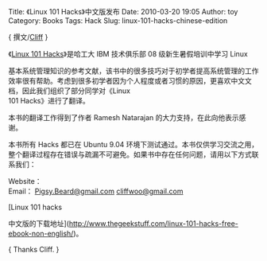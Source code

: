 Title: 《Linux 101 Hacks》中文版发布
Date: 2010-03-20 19:05
Author: toy
Category: Books
Tags: Hack
Slug: linux-101-hacks-chinese-edition

{ 撰文/[Cliff](http://blog.cliffwoo.com) }

《[Linux 101
Hacks](http://linuxtoy.org/archives/linux-101-hacks.html)》是哈工大 IBM
技术俱乐部 08 级新生暑假培训中学习 Linux  

基本系统管理知识的参考文献，该书中的很多技巧对于初学者提高系统管理的工作效率很有帮助。考虑到很多初学者因为个人程度或者习惯的原因，更喜欢中文文档，因此我们组织了部分同学对《Linux  
101 Hacks》进行了翻译。

本书的翻译工作得到了作者 Ramesh Natarajan 的大力支持，在此向他表示感谢。

本书所有 Hacks 都已在 Ubuntu 9.04
环境下测试通过。本书仅供学习交流之用，整个翻译过程存在错误与疏漏不可避免。如果书中存在任何问题，请用以下方式联系我们：

Website：  
Email： Pigsy.Beard@gmail.com cliffwoo@gmail.com

[Linux 101 hacks  

中文版的下载地址](http://www.thegeekstuff.com/linux-101-hacks-free-ebook-non-english/)。

{ Thanks Cliff. }
